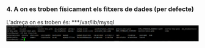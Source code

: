 ### 4.	A on es troben físicament els fitxers de dades (per defecte)

L'adreça on es troben és:
***/var/lib/mysql
![](https://github.com/joelalcaraz/BBDD/blob/master/Imatges/13.png)
